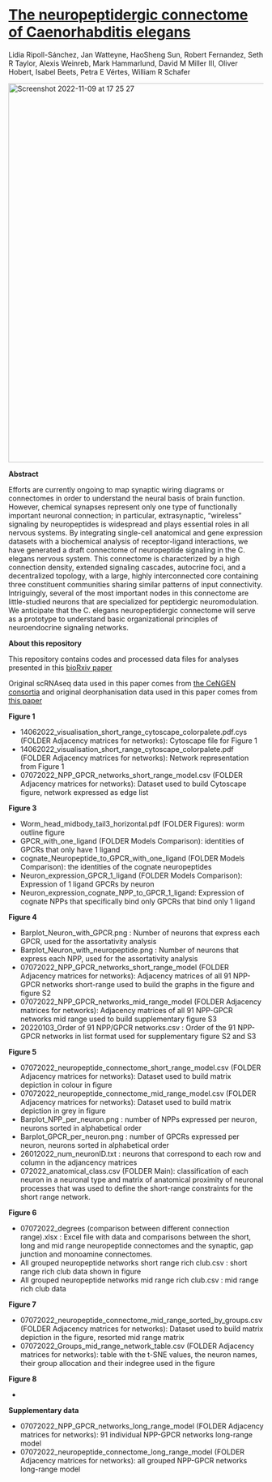 # [The neuropeptidergic connectome of Caenorhabditis elegans](https://www.biorxiv.org/content/10.1101/2022.10.30.514396v2.full)
Lidia Ripoll-Sánchez, Jan Watteyne,  HaoSheng Sun, Robert Fernandez,  Seth R Taylor, Alexis Weinreb, Mark Hammarlund, David M Miller III,  Oliver Hobert,  Isabel Beets, Petra E Vértes,  William R Schafer

<img width="748" alt="Screenshot 2022-11-09 at 17 25 27" src="https://user-images.githubusercontent.com/86192587/200898826-29f869e6-137e-45d5-a99d-5e8a5f7edeec.png">

**Abstract**

Efforts are currently ongoing to map synaptic wiring diagrams or connectomes in order to understand the neural basis of brain function. However, chemical synapses represent only one type of functionally important neuronal connection; in particular, extrasynaptic, “wireless” signaling by neuropeptides is widespread and plays essential roles in all nervous systems. By integrating single-cell anatomical and gene expression datasets with a biochemical analysis of receptor-ligand interactions, we have generated a draft connectome of neuropeptide signaling in the C. elegans nervous system. This connectome is characterized by a high connection density, extended signaling cascades, autocrine foci, and a decentralized topology, with a large, highly interconnected core containing three constituent communities sharing similar patterns of input connectivity. Intriguingly, several of the most important nodes in this connectome are little-studied neurons that are specialized for peptidergic neuromodulation. We anticipate that the C. elegans neuropeptidergic connectome will serve as a prototype to understand basic organizational principles of neuroendocrine signaling networks.

**About this repository**

This repository contains codes and processed data files for analyses presented in this [bioRxiv paper](https://www.biorxiv.org/content/10.1101/2022.10.30.514396v2.full)

Original scRNAseq data used in this paper comes from [the CeNGEN consortia](https://www.sciencedirect.com/science/article/pii/S0092867421007583?via%3Dihub#fig3) and original deorphanisation data used in this paper comes from [this paper](https://www.biorxiv.org/content/10.1101/2022.10.30.514428v1.full)

**Figure 1**

* 14062022_visualisation_short_range_cytoscape_colorpalete.pdf.cys (FOLDER Adjacency matrices for networks): Cytoscape file for Figure 1
* 14062022_visualisation_short_range_cytoscape_colorpalete.pdf (FOLDER Adjacency matrices for networks): Network representation from Figure 1
* 07072022_NPP_GPCR_networks_short_range_model.csv (FOLDER Adjacency matrices for networks): Dataset used to build Cytoscape figure, network expressed as edge list


**Figure 3**

* Worm_head_midbody_tail3_horizontal.pdf (FOLDER Figures): worm outline figure
* GPCR_with_one_ligand (FOLDER Models Comparison): identities of GPCRs that only have 1 ligand
* cognate_Neuropeptide_to_GPCR_with_one_ligand (FOLDER Models Comparison): the identities of the cognate neuropeptides
* Neuron_expression_GPCR_1_ligand (FOLDER Models Comparison): Expression of 1 ligand GPCRs by neuron
* Neuron_expression_cognate_NPP_to_GPCR_1_ligand: Expression of cognate NPPs that specifically bind only GPCRs that bind only 1 ligand

**Figure 4**

* Barplot_Neuron_with_GPCR.png : Number of neurons that express each GPCR, used for the assortativity analysis
* Barplot_Neuron_with_neuropeptide.png : Number of neurons that express each NPP, used for the assortativity analysis
* 07072022_NPP_GPCR_networks_short_range_model (FOLDER Adjacency matrices for networks): Adjacency matrices of all 91 NPP-GPCR networks short-range used to build the graphs in the figure and figure S2
* 07072022_NPP_GPCR_networks_mid_range_model (FOLDER Adjacency matrices for networks): Adjacency matrices of all 91 NPP-GPCR networks mid range used to build supplementary figure S3
* 20220103_Order of 91 NPP/GPCR networks.csv : Order of the 91 NPP-GPCR networks in list format used for supplementary figure S2 and S3

**Figure 5**

* 07072022_neuropeptide_connectome_short_range_model.csv (FOLDER Adjacency matrices for networks): Dataset used to build matrix depiction in colour in figure 
* 07072022_neuropeptide_connectome_mid_range_model.csv (FOLDER Adjacency matrices for networks): Dataset used to build matrix depiction in grey in figure 
* Barplot_NPP_per_neuron.png : number of NPPs expressed per neuron, neurons sorted in alphabetical order
* Barplot_GPCR_per_neuron.png : number of GPCRs expressed per neuron, neurons sorted in alphabetical order
* 26012022_num_neuronID.txt : neurons that correspond to each row and column in the adjancency matrices
* 072022_anatomical_class.csv (FOLDER Main): classification of each neuron in a neuronal type and matrix of anatomical proximity of neuronal processes that was used to define the short-range constraints for the short range network. 

**Figure 6**

* 07072022_degrees (comparison between different connection range).xlsx : Excel file with data and comparisons between the short, long and mid range neuropeptide connectomes and the synaptic, gap junction and monoamine connectomes. 
* All grouped neuropeptide networks short range rich club.csv : short range rich club data shown in figure
* All grouped neuropeptide networks mid range rich club.csv : mid range rich club data

**Figure 7**

* 07072022_neuropeptide_connectome_mid_range_sorted_by_groups.csv (FOLDER Adjacency matrices for networks): Dataset used to build matrix depiction in the figure, resorted mid range matrix
* 07072022_Groups_mid_range_network_table.csv (FOLDER Adjacency matrices for networks): table with the t-SNE values, the neuron names, their group allocation and their indegree used in the figure

**Figure 8**

*

**Supplementary data**

* 07072022_NPP_GPCR_networks_long_range_model (FOLDER Adjacency matrices for networks): 91 individual NPP-GPCR networks long-range model
* 07072022_neuropeptide_connectome_long_range_model (FOLDER Adjacency matrices for networks): all grouped NPP-GPCR networks long-range model

